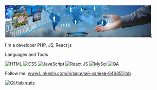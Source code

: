 ![Header](https://github.com/VasKaleev/VasKaleev/blob/main/assets/i.webp)]

I'm a developer PHP, JS, React js

Languages and Tools

![HTML](https://img.shields.io/badge/HTML-yellow?style=flat&logo=HTML)
![CSS](https://img.shields.io/badge/CSS-yellowgreen?style=flat&logo=CSS)
![JavaScript](https://img.shields.io/badge/JS-success?style=flat&logo=JavaScript)
![React JS](https://img.shields.io/badge/Reactjs-green?style=flat&logo=React)
![MySql](https://img.shields.io/badge/SQL-orange?style=flat&logo=MySQl)
![QA](https://img.shields.io/badge/QA-blue?style=flat)

Follow me: www.Linkedin.com/in/василий-калеев-8468551bb

[![GitHub stats](https://github-readme-stats.vercel.app/api?username=VasKaleev&show_icons=true&theme=radical)](https://github.com/anuraghazra/github-readme-stats)



